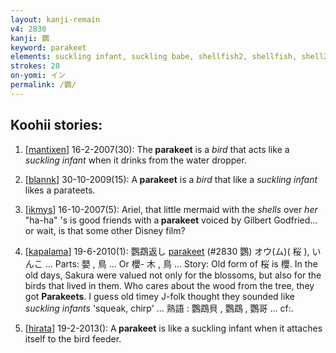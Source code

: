 ```yaml
---
layout: kanji-remain
v4: 2830
kanji: 鸚
keyword: parakeet
elements: suckling infant, suckling babe, shellfish2, shellfish, shell2, shell, two shells, woman, bird, white, dove, sun, one, tail feathers
strokes: 28
on-yomi: イン
permalink: /鸚/
---
```


## Koohii stories: 

1) [<a href="http://kanji.koohii.com/profile/mantixen">mantixen</a>] 16-2-2007(30): The<strong> parakeet</strong> is a <em>bird</em> that acts like a <em>suckling infant</em> when it drinks from the water dropper.

2) [<a href="http://kanji.koohii.com/profile/blannk">blannk</a>] 30-10-2009(15): A<strong> parakeet</strong> is a <em>bird</em> that like a <em>suckling infant</em> likes a parateets.

3) [<a href="http://kanji.koohii.com/profile/ikmys">ikmys</a>] 16-10-2007(5): Ariel, that little mermaid with the <em>shells</em> over <em>her</em> &quot;ha-ha&quot; &#039;s is good friends with a<strong> parakeet</strong> voiced by Gilbert Godfried... or wait, is that some other Disney film?

4) [<a href="http://kanji.koohii.com/profile/kapalama">kapalama</a>] 19-6-2010(1): 鸚鵡返し <a href="../v4/2830.html">parakeet</a> (#2830 鸚) オウ(ム)( 桜 ), いんこ ... Parts: 嬰 , 鳥 ... Or 櫻- 木 , 鳥 ... Story: Old form of 桜 is 櫻. In the old days, Sakura were valued not only for the blossoms, but also for the birds that lived in them. Who cares about the wood from the tree, they got <strong>Parakeets</strong>. I guess old timey J-folk thought they sounded like <em>suckling infants</em> &#039;squeak, chirp&#039; ... 熟語 : 鸚鵡貝 , 鸚鵡 , 鸚哥 ... cf:.

5) [<a href="http://kanji.koohii.com/profile/hirata">hirata</a>] 19-2-2013(): A<strong> parakeet</strong> is like a suckling infant when it attaches itself to the bird feeder.

